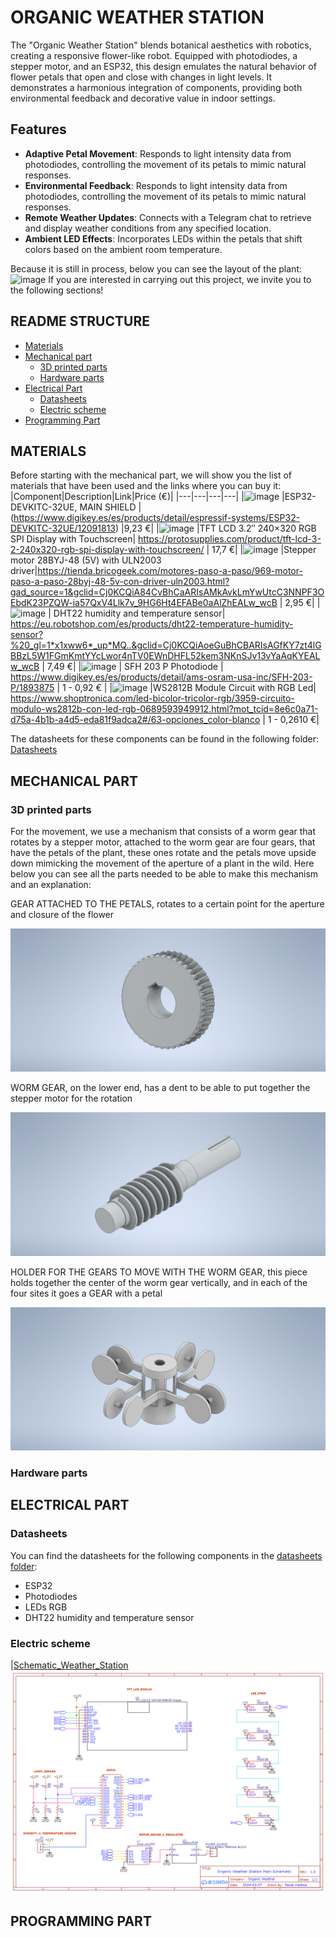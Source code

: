 #  ORGANIC WEATHER STATION
The "Organic Weather Station" blends botanical aesthetics with robotics, creating a responsive flower-like robot. Equipped with photodiodes, a stepper motor, and an ESP32, this design emulates the natural behavior of flower petals that open and close with changes in light levels. It demonstrates a harmonious integration of components, providing both environmental feedback and decorative value in indoor settings.

## Features
- **Adaptive Petal Movement**:  Responds to light intensity data from photodiodes, controlling the movement of its petals to mimic natural responses.
- **Environmental Feedback**: Responds to light intensity data from photodiodes, controlling the movement of its petals to mimic natural responses.
- **Remote Weather Updates**: Connects with a Telegram chat to retrieve and display weather conditions from any specified location.
- **Ambient LED Effects**: Incorporates LEDs within the petals that shift colors based on the ambient room temperature.

Because it is still in process, below you can see the layout of the plant:
![image](https://github.com/Integrated-Project-2-2024-UVic-UCC/organic-weather/assets/148632510/3a7dbbe2-9f96-4733-8f5a-11ae46fb1943)
If you are interested in carrying out this project, we invite you to the following sections!

## README STRUCTURE
- [Materials](#materials)
- [Mechanical part](#mechanical-part)
    - [ 3D printed parts](#3d-printed-parts)
    - [Hardware parts](#hardware-parts)
- [Electrical Part](#electrical-part)
    - [Datasheets](#datasheets)
    - [Electric scheme](#electric-scheme)
- [Programming Part](#programming-part)

    
## MATERIALS
Before starting with the mechanical part, we will show you the list of materials that have been used and the links where you can buy it:
|Component|Description|Link|Price (€)|
|---|---|---|---|
|![image](https://github.com/Integrated-Project-2-2024-UVic-UCC/organic-weather/assets/148632510/175b6df2-47b3-4d7a-a043-f7cd1067a346) |ESP32-DEVKITC-32UE, MAIN SHIELD |(https://www.digikey.es/es/products/detail/espressif-systems/ESP32-DEVKITC-32UE/12091813) |9,23 €|
|![image](https://github.com/Integrated-Project-2-2024-UVic-UCC/organic-weather/assets/148632510/90ea6707-07f6-4620-b829-95b92183f802) |TFT LCD 3.2″ 240×320 RGB SPI Display with Touchscreen| https://protosupplies.com/product/tft-lcd-3-2-240x320-rgb-spi-display-with-touchscreen/ | 17,7 €|
|![image](https://github.com/Integrated-Project-2-2024-UVic-UCC/organic-weather/assets/148632510/9e236e71-0359-471f-8cdb-d2269f496330) |Stepper motor 28BYJ-48 (5V) with ULN2003 driver|https://tienda.bricogeek.com/motores-paso-a-paso/969-motor-paso-a-paso-28byj-48-5v-con-driver-uln2003.html?gad_source=1&gclid=Cj0KCQiA84CvBhCaARIsAMkAvkLmYwUtcC3NNPF3OEbdK23PZQW-ia57QxV4Llk7v_9HG6Ht4EFABe0aAlZhEALw_wcB | 2,95 €|
|![image](https://github.com/Integrated-Project-2-2024-UVic-UCC/organic-weather/assets/148632510/49f7c3ee-893f-472c-8295-112737e02a60) | DHT22 humidity and temperature sensor| https://eu.robotshop.com/es/products/dht22-temperature-humidity-sensor?%20_gl=1*x1xww6*_up*MQ..&gclid=Cj0KCQiAoeGuBhCBARIsAGfKY7zt4lGBBzL5W1FGmKmtYYcLwor4nTV0EWnDHFL52kem3NKnSJv13vYaAqKYEALw_wcB | 7,49 €|
|![image](https://github.com/Integrated-Project-2-2024-UVic-UCC/organic-weather/assets/148632510/3bac220b-56c5-45f9-97d6-7bc834eaad6f) | SFH 203 P Photodiode | https://www.digikey.es/es/products/detail/ams-osram-usa-inc/SFH-203-P/1893875 | 1 - 0,92 € |
|![image](https://github.com/Integrated-Project-2-2024-UVic-UCC/organic-weather/assets/148632510/537e5a60-5057-4fd6-8ab6-7c92300786e6) |WS2812B Module Circuit with RGB Led| https://www.shoptronica.com/led-bicolor-tricolor-rgb/3959-circuito-modulo-ws2812b-con-led-rgb-0689593949912.html?mot_tcid=8e6c0a71-d75a-4b1b-a4d5-eda81f9adca2#/63-opciones_color-blanco | 1 - 0,2610 €|

The datasheets for these components can be found in the following folder: [Datasheets](https://github.com/Integrated-Project-2-2024-UVic-UCC/organic-weather/tree/main/Electronic/Datasheets)

## MECHANICAL PART
  ### 3D printed parts
For the movement, we use a mechanism that consists of a worm gear that rotates by a stepper motor, attached to the worm gear are four gears, that have the petals of the plant, these ones rotate and the petals move upside down mimicking the movement of the aperture of a plant in the wild.
Here below you can see all the parts needed to be able to make this mechanism and an explanation:

GEAR ATTACHED TO THE PETALS, rotates to a certain point for the aperture and closure of the flower

![alt text](https://github.com/Integrated-Project-2-2024-UVic-UCC/organic-weather/blob/main/Images/Gear1.png)

WORM GEAR, on the lower end, has a dent to be able to put together the stepper motor for the rotation

![alt text](https://github.com/Integrated-Project-2-2024-UVic-UCC/organic-weather/blob/main/Images/worm_gear1.png)

HOLDER FOR THE GEARS TO MOVE WITH THE WORM GEAR, this piece holds together the center of the worm gear vertically, and in each of the four sites it goes a GEAR with a petal

![alt text](https://github.com/Integrated-Project-2-2024-UVic-UCC/organic-weather/blob/main/Images/shield_2.png)
  ### Hardware parts
  
## ELECTRICAL PART
  ### Datasheets
  You can find the datasheets for the following components in the [datasheets folder](https://github.com/Integrated-Project-2-2024-UVic-UCC/organic-weather/tree/main/Electronic/Datasheets):
  - ESP32
  - Photodiodes
  - LEDs RGB
  - DHT22 humidity and temperature sensor
  ### Electric scheme
  |[Schematic_Weather_Station](https://github.com/Integrated-Project-2-2024-UVic-UCC/organic-weather/assets/148632510/8155c4e1-e35f-4c48-a91c-fe21f4f4bea0)
  [![Electric Scheme](https://github.com/Integrated-Project-2-2024-UVic-UCC/organic-weather/blob/main/Electronic/Schematics/Schematic_Weather_Station.png)](https://github.com/Integrated-Project-2-2024-UVic-UCC/organic-weather/tree/main/Electronic/Schematics)

  
## PROGRAMMING PART

